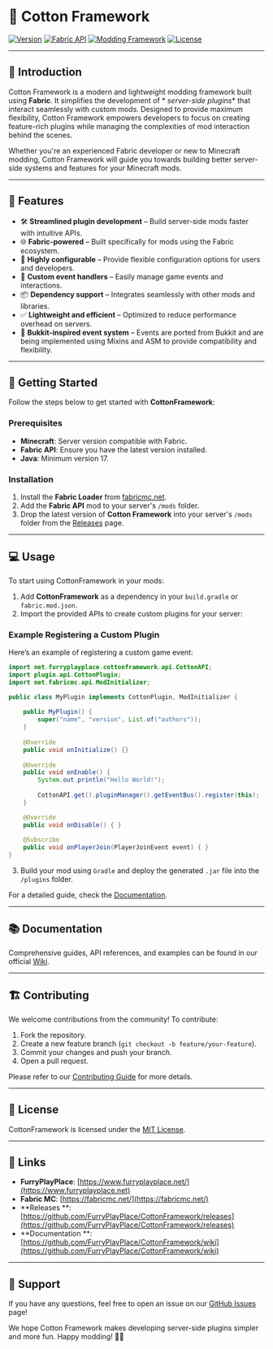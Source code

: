 # 🧵 Cotton Framework

[![Version](https://img.shields.io/badge/version-1.0.0-brightgreen)](https://github.com/FurryPlayPlace/CottonFramework)
[![Fabric API](https://img.shields.io/badge/Fabric-1.21.x-blue.svg)](https://fabricmc.net/)
[![Modding Framework](https://img.shields.io/badge/Framework-ServerSide-success)](https://github.com/FurryPlayPlace/CottonFramework)
[![License](https://img.shields.io/github/license/FurryPlayPlace/CottonFramework)](https://github.com/FurryPlayPlace/CottonFramework/blob/main/LICENSE)

---

## 🌟 Introduction

Cotton Framework is a modern and lightweight modding framework built using **Fabric**. It simplifies the development of *
*server-side plugins** that interact seamlessly with custom mods. Designed to provide maximum flexibility,
Cotton Framework empowers developers to focus on creating feature-rich plugins while managing the complexities of mod
interaction behind the scenes.

Whether you're an experienced Fabric developer or new to Minecraft modding, Cotton Framework will guide you towards
building better server-side systems and features for your Minecraft mods.

---

## 🚀 Features

- 🛠 **Streamlined plugin development** – Build server-side mods faster with intuitive APIs.
- 🌐 **Fabric-powered** – Built specifically for mods using the Fabric ecosystem.
- 📜 **Highly configurable** – Provide flexible configuration options for users and developers.
- 🔗 **Custom event handlers** – Easily manage game events and interactions.
- 📦 **Dependency support** – Integrates seamlessly with other mods and libraries.
- ✅ **Lightweight and efficient** – Optimized to reduce performance overhead on servers.
- 🔄 **Bukkit-inspired event system** – Events are ported from Bukkit and are being implemented using Mixins and ASM to provide compatibility and flexibility.

---

## 📖 Getting Started

Follow the steps below to get started with **CottonFramework**:

### Prerequisites

- **Minecraft**: Server version compatible with Fabric.
- **Fabric API**: Ensure you have the latest version installed.
- **Java**: Minimum version 17.

### Installation

1. Install the **Fabric Loader** from [fabricmc.net](https://fabricmc.net/).
2. Add the **Fabric API** mod to your server's `/mods` folder.
3. Drop the latest version of **Cotton Framework** into your server's `/mods` folder from
   the [Releases](https://github.com/FurryPlayPlace/CottonFramework/releases) page.

---

## 💻 Usage

To start using CottonFramework in your mods:

1. Add **CottonFramework** as a dependency in your `build.gradle` or `fabric.mod.json`.
2. Import the provided APIs to create custom plugins for your server:

### Example Registering a Custom Plugin

Here’s an example of registering a custom game event:

```java
import net.furryplayplace.cottonframework.api.CottonAPI;
import plugin.api.CottonPlugin;
import net.fabricmc.api.ModInitializer;

public class MyPlugin implements CottonPlugin, ModInitializer {
    
    public MyPlugin() {
        super("name", "version", List.of("authors"));
    }
    
    @Override
    public void onInitialize() {}
    
    @Override
    public void onEnable() {
        System.out.println("Hello World!");
        
        CottonAPI.get().pluginManager().getEventBus().register(this);
    }

    @Override
    public void onDisable() { }
    
    @Subscribe
    public void onPlayerJoin(PlayerJoinEvent event) { }
}
```

3. Build your mod using `Gradle` and deploy the generated `.jar` file into the `/plugins` folder.

For a detailed guide, check the [Documentation](https://github.com/FurryPlayPlace/CottonFramework/wiki).

---

## 📚 Documentation

Comprehensive guides, API references, and examples can be found in our
official [Wiki](https://github.com/FurryPlayPlace/CottonFramework/wiki).

---

## 🏗 Contributing

We welcome contributions from the community! To contribute:

1. Fork the repository.
2. Create a new feature branch (`git checkout -b feature/your-feature`).
3. Commit your changes and push your branch.
4. Open a pull request.

Please refer to our [Contributing Guide](https://github.com/FurryPlayPlace/CottonFramework/blob/main/CONTRIBUTING.md) for more
details.

---

## 📃 License

CottonFramework is licensed under the [MIT License](https://github.com/FurryPlayPlace/CottonFramework/blob/main/LICENSE).

---

## 🔗 Links
- **FurryPlayPlace**: [https://www.furryplayplace.net/](https://www.furryplayplace.net)
- **Fabric MC**: [https://fabricmc.net/](https://fabricmc.net/)
- **Releases
  **: [https://github.com/FurryPlayPlace/CottonFramework/releases](https://github.com/FurryPlayPlace/CottonFramework/releases)
- **Documentation
  **: [https://github.com/FurryPlayPlace/CottonFramework/wiki](https://github.com/FurryPlayPlace/CottonFramework/wiki)

---

## 🤝 Support

If you have any questions, feel free to open an issue on
our [GitHub Issues](https://github.com/FurryPlayPlace/CottonFramework/issues) page!

We hope Cotton Framework makes developing server-side plugins simpler and more fun. Happy modding! 🎉😍